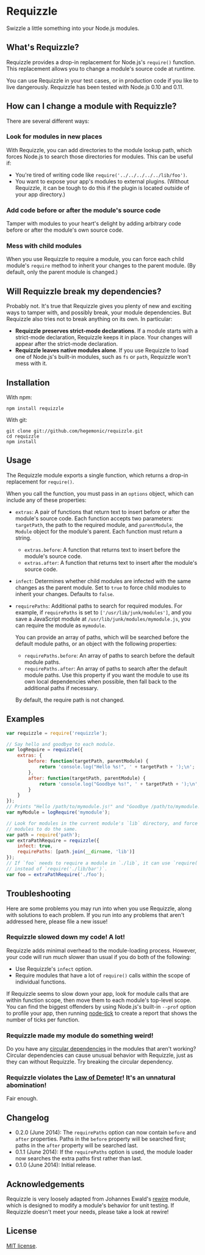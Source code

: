 # Requizzle #

Swizzle a little something into your Node.js modules.


## What's Requizzle? ##

Requizzle provides a drop-in replacement for Node.js's `require()` function. This replacement
allows you to change a module's source code at runtime.

You can use Requizzle in your test cases, or in production code if you like to live dangerously.
Requizzle has been tested with Node.js 0.10 and 0.11.


## How can I change a module with Requizzle? ##

There are several different ways:

### Look for modules in new places ###

With Requizzle, you can add directories to the module lookup path, which forces Node.js to search
those directories for modules. This can be useful if:

+ You're tired of writing code like `require('../../../../../lib/foo')`.
+ You want to expose your app's modules to external plugins. (Without Requizzle, it can be tough to
do this if the plugin is located outside of your app directory.)

### Add code before or after the module's source code ###

Tamper with modules to your heart's delight by adding arbitrary code before or after the module's
own source code.

### Mess with child modules ###

When you use Requizzle to require a module, you can force each child module's `require` method to
inherit your changes to the parent module. (By default, only the parent module is changed.)


## Will Requizzle break my dependencies? ##

Probably not. It's true that Requizzle gives you plenty of new and exciting ways to tamper with, and
possibly break, your module dependencies. But Requizzle also tries not to break anything on its own.
In particular:

+ **Requizzle preserves strict-mode declarations**.  If a module starts with a strict-mode
declaration, Requizzle keeps it in place. Your changes will appear after the strict-mode
declaration.
+ **Requizzle leaves native modules alone**. If you use Requizzle to load one of Node.js's built-in
modules, such as `fs` or `path`, Requizzle won't mess with it.


## Installation ##

With npm:

    npm install requizzle

With git:

    git clone git://github.com/hegemonic/requizzle.git
    cd requizzle
    npm install


## Usage ##

The Requizzle module exports a single function, which returns a drop-in replacement for
`require()`.

When you call the function, you must pass in an `options` object, which can include any of these
properties:

+ `extras`: A pair of functions that return text to insert before or after the module's source code.
Each function accepts two parameters: `targetPath`, the path to the required module, and
`parentModule`, the `Module` object for the module's parent. Each function must return a string.
    + `extras.before`: A function that returns text to insert before the module's source code.
    + `extras.after`: A function that returns text to insert after the module's source code.
+ `infect`: Determines whether child modules are infected with the same changes as the parent
module. Set to `true` to force child modules to inherit your changes. Defaults to `false`.
+ `requirePaths`: Additional paths to search for required modules. For example, if `requirePaths` is
set to `['/usr/lib/junk/modules']`, and you save a JavaScript module at
`/usr/lib/junk/modules/mymodule.js`, you can require the module as `mymodule`.

    You can provide an array of paths, which will be searched before the default module paths, or an
    object with the following properties:

    + `requirePaths.before`: An array of paths to search before the default module paths.
    + `requirePaths.after`: An array of paths to search after the default module paths. Use this
    property if you want the module to use its own local dependencies when possible, then fall back
    to the additional paths if necessary.

    By default, the require path is not changed.


## Examples ##

```js
var requizzle = require('requizzle');

// Say hello and goodbye to each module.
var logRequire = requizzle({
    extras: {
        before: function(targetPath, parentModule) {
            return 'console.log("Hello %s!", ' + targetPath + ');\n';
        },
        after: function(targetPath, parentModule) {
            return 'console.log("Goodbye %s!", ' + targetPath + ');\n';
        }
    }
});
// Prints "Hello /path/to/mymodule.js!" and "Goodbye /path/to/mymodule.js!"
var myModule = logRequire('mymodule');

// Look for modules in the current module's `lib` directory, and force child
// modules to do the same.
var path = require('path');
var extraPathRequire = requizzle({
    infect: true,
    requirePaths: [path.join(__dirname, 'lib')]
});
// If `foo` needs to require a module in `./lib`, it can use `require('bar')`
// instead of `require('./lib/bar')`.
var foo = extraPathRequire('./foo');
```


## Troubleshooting ##

Here are some problems you may run into when you use Requizzle, along with solutions to each
problem. If you run into any problems that aren't addressed here, please file a new issue!

### Requizzle slowed down my code! A lot! ###

Requizzle adds minimal overhead to the module-loading process. However, your code will run _much_
slower than usual if you do both of the following:

+ Use Requizzle's `infect` option.
+ Require modules that have a lot of `require()` calls within the scope of individual functions.

If Requizzle seems to slow down your app, look for module calls that are within function scope, then
move them to each module's top-level scope. You can find the biggest offenders by using Node.js's
built-in `--prof` option to profile your app, then running [node-tick][] to create a report that
shows the number of ticks per function.

[node-tick]: https://github.com/sidorares/node-tick

### Requizzle made my module do something weird! ###

Do you have any [circular dependencies][circular] in the modules that aren't working? Circular
dependencies can cause unusual behavior with Requizzle, just as they can without Requizzle. Try
breaking the circular dependency.

[circular]: http://nodejs.org/api/modules.html#modules_cycles

### Requizzle violates the [Law of Demeter][demeter]! It's an unnatural abomination! ###

Fair enough.

[demeter]: http://en.wikipedia.org/wiki/Law_of_Demeter


## Changelog ##

+ 0.2.0 (June 2014): The `requirePaths` option can now contain `before` and `after` properties.
Paths in the `before` property will be searched first; paths in the `after` property will be
searched last.
+ 0.1.1 (June 2014): If the `requirePaths` option is used, the module loader now searches the extra
paths first rather than last.
+ 0.1.0 (June 2014): Initial release.

## Acknowledgements ##

Requizzle is very loosely adapted from Johannes Ewald's [rewire](https://github.com/jhnns/rewire)
module, which is designed to modify a module's behavior for unit testing. If Requizzle doesn't meet
your needs, please take a look at rewire!


## License ##

[MIT license](LICENSE).

